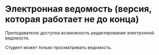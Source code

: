 # Электронная ведомость (версия, которая работает не до конца)

Преподавателю доступна возможность редактирования электронной ведомости.

Студент может только просматривать ведомость.
